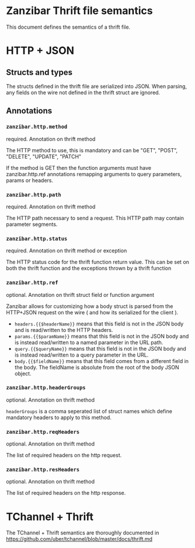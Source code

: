 # Zanzibar Thrift file semantics

This document defines the semantics of a thrift file.

# HTTP + JSON

## Structs and types

The structs defined in the thrift file are serialized into
JSON. When parsing, any fields on the wire not defined
in the thrift struct are ignored.

## Annotations

### `zanzibar.http.method`

required. Annotation on thrift method

The HTTP method to use, this is mandatory and can be
"GET", "POST", "DELETE", "UPDATE", "PATCH"

If the method is GET then the function arguments
must have zanzibar.http.ref annotations remapping arguments
to query parameters, params or headers.

### `zanzibar.http.path`

required. Annotation on thrift method

The HTTP path necessary to send a request. This HTTP
path may contain parameter segments.

### `zanzibar.http.status`

required. Annotation on thrift method or exception

The HTTP status code for the thrift function return
value. This can be set on both the thrift function
and the exceptions thrown by a thrift function

### `zanzibar.http.ref`

optional. Annotation on thrift struct field or function argument

Zanzibar allows for customizing how a body struct is
parsed from the HTTP+JSON request on the wire ( and 
how its serialized for the client ).

 - `headers.{{$headerName}}` means that this field is
	not in the JSON body and is read/written to the HTTP 
	headers.
 - `params.{{$paramName}}` means that this field is not
	in the JSON body and is instead read/written to a named 
	parameter in the URL path.
 - `query.{{$queryName}}` means that this field is not 
	in the JSON body and is instead read/written to a query
	parameter in the URL.
 - `body.{{$fieldName}}` means that this field comes from 
	a different field in the body. The fieldName is absolute
	from the root of the body JSON object.

### `zanzibar.http.headerGroups`

optional. Annotation on thrift method

`headerGroups` is a comma seperated list of struct names
which define mandatory headers to apply to this method.

### `zanzibar.http.reqHeaders`

optional. Annotation on thrift method

The list of required headers on the http request.

### `zanzibar.http.resHeaders`

optional. Annotation on thrift method

The list of required headers on the http response.

# TChannel + Thrift

The TChannel + Thrift semantics are thoroughly documented
in https://github.com/uber/tchannel/blob/master/docs/thrift.md

